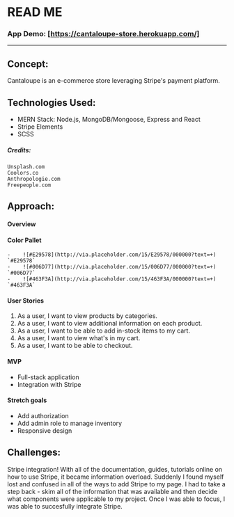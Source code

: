 
# READ ME

### App Demo: [https://cantaloupe-store.herokuapp.com/]

---

## Concept:

Cantaloupe is an e-commerce store leveraging Stripe's payment platform.

## Technologies Used:

* MERN Stack: Node.js, MongoDB/Mongoose, Express and React
* Stripe Elements
* SCSS

##### Credits:

    Unsplash.com
    Coolors.co
    Anthropologie.com
    Freepeople.com

## Approach:

#### Overview

#### Color Pallet

```
-    ![#E29578](http://via.placeholder.com/15/E29578/000000?text=+) `#E29578`
-    ![#006D77](http://via.placeholder.com/15/006D77/000000?text=+) `#006D77`
-    ![#463F3A](http://via.placeholder.com/15/463F3A/000000?text=+) `#463F3A`
```

#### User Stories

1. As a user, I want to view products by categories.
2. As a user, I want to view additional information on each product.
3. As a user, I want to be able to add in-stock items to my cart.
4. As a user, I want to view what's in my cart.
5. As a user, I want to be able to checkout.
   

#### MVP

* Full-stack application
* Integration with Stripe

#### Stretch goals

* Add authorization
* Add admin role to manage inventory
* Responsive design

## Challenges:

Stripe integration! With all of the documentation, guides, tutorials online on how to use Stripe, it became information overload. Suddenly I found myself lost and confused in all of the ways to add Stripe to my page. I had to take a step back - skim all of the information that was available and then decide what components were applicable to my project. Once I was able to focus, I was able to succesfully integrate Stripe.